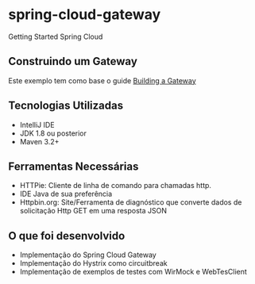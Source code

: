 # spring-cloud-gateway
Getting Started Spring Cloud


## Construindo um Gateway
Este exemplo tem como base o guide [Building a Gateway](https://spring.io/guides/gs/gateway/)

## Tecnologias Utilizadas
- IntelliJ IDE
- JDK 1.8 ou posterior
- Maven 3.2+

## Ferramentas Necessárias
- HTTPie: Cliente de linha de comando para chamadas http.
- IDE Java de sua preferência
- Httpbin.org: Site/Ferramenta de diagnóstico que converte dados de solicitação Http GET em uma resposta JSON

## O que foi desenvolvido
- Implementação do Spring Cloud Gateway
- Implementação do Hystrix como circuitbreak
- Implementação de exemplos de testes com WirMock e WebTesClient
